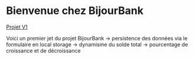# Bienvenue chez BijourBank

[Projet V1](https://maxa10.github.io/BijourBank/src)

Voici un premier jet du projet BijourBank
-> persistence des données via le formulaire en local storage
-> dynamisme du solde total 
-> pourcentage de croissance et de décroissance

